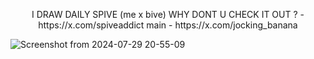 <p align="center">
I DRAW DAILY SPIVE (me x bive) WHY DONT U CHECK IT OUT ? - https://x.com/spiveaddict main - https://x.com/jocking_banana 
</p>


![Screenshot from 2024-07-29 20-55-09](https://github.com/user-attachments/assets/95d50a10-0ea1-4732-a168-5417b8f0c474)
